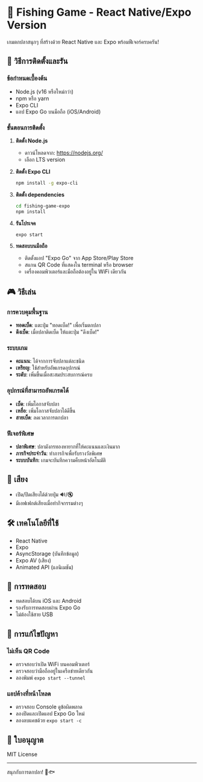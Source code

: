 # 🎣 Fishing Game - React Native/Expo Version

เกมตกปลาสนุกๆ ที่สร้างด้วย React Native และ Expo พร้อมฟีเจอร์ครบครัน!

## 🚀 วิธีการติดตั้งและรัน

### ข้อกำหนดเบื้องต้น
- Node.js (v16 หรือใหม่กว่า)
- npm หรือ yarn
- Expo CLI
- แอป Expo Go บนมือถือ (iOS/Android)

### ขั้นตอนการติดตั้ง

1. **ติดตั้ง Node.js**
   - ดาวน์โหลดจาก: https://nodejs.org/
   - เลือก LTS version

2. **ติดตั้ง Expo CLI**
   ```bash
   npm install -g expo-cli
   ```

3. **ติดตั้ง dependencies**
   ```bash
   cd fishing-game-expo
   npm install
   ```

4. **รันโปรเจค**
   ```bash
   expo start
   ```

5. **ทดสอบบนมือถือ**
   - ติดตั้งแอป "Expo Go" จาก App Store/Play Store
   - สแกน QR Code ที่แสดงใน terminal หรือ browser
   - เครื่องคอมพิวเตอร์และมือถือต้องอยู่ใน WiFi เดียวกัน

## 🎮 วิธีเล่น

### การควบคุมพื้นฐาน
- **ทอดเบ็ด**: แตะปุ่ม "ทอดเบ็ด!" เพื่อเริ่มตกปลา
- **ดึงเบ็ด**: เมื่อปลาติดเบ็ด ให้แตะปุ่ม "ดึงเบ็ด!"

### ระบบเกม
- **คะแนน**: ได้จากการจับปลาแต่ละชนิด
- **เหรียญ**: ใช้สำหรับอัพเกรดอุปกรณ์
- **ระดับ**: เพิ่มขึ้นเมื่อสะสมประสบการณ์ครบ

### อุปกรณ์ที่สามารถอัพเกรดได้
- **เบ็ด**: เพิ่มโอกาสจับปลา
- **เหยื่อ**: เพิ่มโอกาสจับปลาได้ดีขึ้น
- **สายเบ็ด**: ลดเวลาการตกปลา

### ฟีเจอร์พิเศษ
- **ปลาพิเศษ**: ปลามังกรทองหายากที่ให้คะแนนและเงินมาก
- **ภารกิจประจำวัน**: ทำภารกิจเพื่อรับรางวัลพิเศษ
- **ระบบบันทึก**: เกมจะบันทึกความคืบหน้าอัตโนมัติ

## 🎵 เสียง
- เปิด/ปิดเสียงได้ด้วยปุ่ม 🔊/🔇
- มีเอฟเฟกต์เสียงเมื่อทำกิจกรรมต่างๆ

## 🛠️ เทคโนโลยีที่ใช้
- React Native
- Expo
- AsyncStorage (บันทึกข้อมูล)
- Expo AV (เสียง)
- Animated API (แอนิเมชัน)

## 📱 การทดสอบ
- ทดสอบได้บน iOS และ Android
- รองรับการทดสอบผ่าน Expo Go
- ไม่ต้องใช้สาย USB

## 🔧 การแก้ไขปัญหา

### ไม่เห็น QR Code
- ตรวจสอบว่าเปิด WiFi บนคอมพิวเตอร์
- ตรวจสอบว่ามือถืออยู่ในเครือข่ายเดียวกัน
- ลองพิมพ์ `expo start --tunnel`

### แอปค้างที่หน้าโหลด
- ตรวจสอบ Console ดูข้อผิดพลาด
- ลองปิดและเปิดแอป Expo Go ใหม่
- ลองลบแคชด้วย `expo start -c`

## 📄 ใบอนุญาต
MIT License

---
สนุกกับการตกปลา! 🎣🐟
